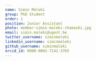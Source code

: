 ```yaml
---
name: Simin Maleki
group: PhD Student
order: 1
position: Junior Assistant
photo: member-simin-maleki-shamasbi.jpg
email: simin.maleki@ugent.be
twitter_username: siminmaleki
linkedin_username: siminmaleki
github_username: siminmaleki
orcid_id: 0000-0002-7142-376X
---
```

